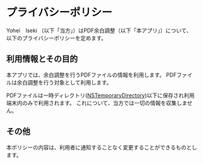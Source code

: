# プライバシーポリシー

Yohei　Iseki （以下「当方」）はPDF余白調整（以下「本アプリ」）について、
以下のプライバシーポリシーを定めます。

## 利用情報とその目的

本アプリでは、余白調整を行うPDFファイルの情報を利用します。
PDFファイルは余白調整を行う対象として利用します。

PDFファイルは一時ディレクトリ([NSTemporaryDirectory](https://developer.apple.com/documentation/foundation/1409211-nstemporarydirectory))以下に保存され利用端末内のみで利用されます。
これについて、当方では一切の情報を収集しません。

## その他

本ポリシーの内容は、利用者に通知することなく変更することができるものとします。
